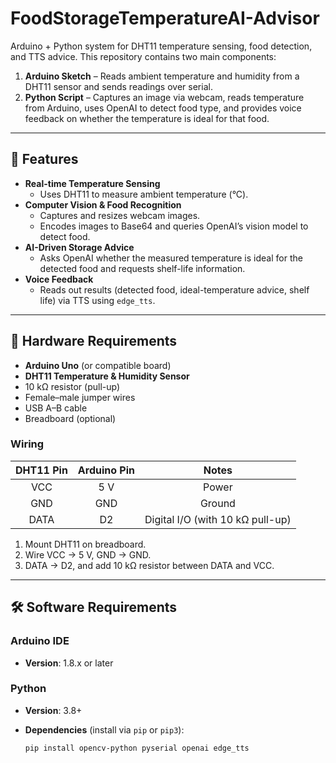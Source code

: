 # FoodStorageTemperatureAI-Advisor
Arduino + Python system for DHT11 temperature sensing, food detection, and TTS advice.
This repository contains two main components:

1. **Arduino Sketch** – Reads ambient temperature and humidity from a DHT11 sensor and sends readings over serial.  
2. **Python Script** – Captures an image via webcam, reads temperature from Arduino, uses OpenAI to detect food type, and provides voice feedback on whether the temperature is ideal for that food.

---

## 📌 Features

- **Real-time Temperature Sensing**  
  - Uses DHT11 to measure ambient temperature (°C).  
- **Computer Vision & Food Recognition**  
  - Captures and resizes webcam images.  
  - Encodes images to Base64 and queries OpenAI’s vision model to detect food.  
- **AI-Driven Storage Advice**  
  - Asks OpenAI whether the measured temperature is ideal for the detected food and requests shelf-life information.  
- **Voice Feedback**  
  - Reads out results (detected food, ideal-temperature advice, shelf life) via TTS using `edge_tts`.

---

## 🔧 Hardware Requirements

- **Arduino Uno** (or compatible board)  
- **DHT11 Temperature & Humidity Sensor**  
- 10 kΩ resistor (pull-up)  
- Female–male jumper wires  
- USB A–B cable  
- Breadboard (optional)

### Wiring

| DHT11 Pin | Arduino Pin | Notes                            |
| :-------: | :---------: | :------------------------------: |
| VCC       | 5 V         | Power                            |
| GND       | GND         | Ground                           |
| DATA      | D2          | Digital I/O (with 10 kΩ pull-up) |

1. Mount DHT11 on breadboard.  
2. Wire VCC → 5 V, GND → GND.  
3. DATA → D2, and add 10 kΩ resistor between DATA and VCC.

---

## 🛠 Software Requirements

### Arduino IDE
- **Version**: 1.8.x or later  

### Python
- **Version**: 3.8+  
- **Dependencies** (install via `pip` or `pip3`):

  ```bash
  pip install opencv-python pyserial openai edge_tts
